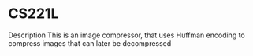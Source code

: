 # CS221L

Description
This is an image compressor, that uses Huffman encoding to compress images that can later be decompressed
